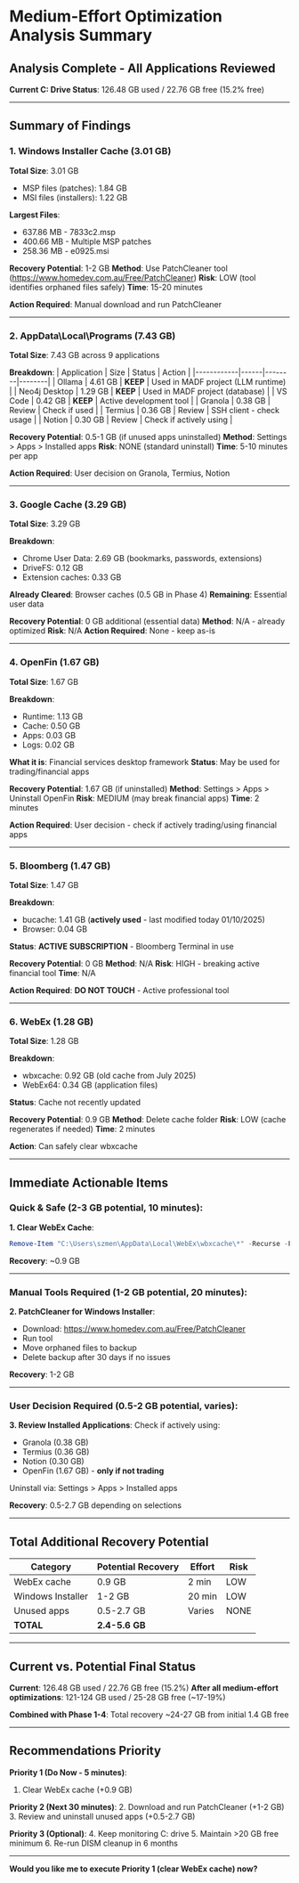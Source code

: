# Medium-Effort Optimization Analysis Summary

## Analysis Complete - All Applications Reviewed

**Current C: Drive Status**: 126.48 GB used / 22.76 GB free (15.2% free)

---

## Summary of Findings

### 1. Windows Installer Cache (3.01 GB)
**Total Size**: 3.01 GB
- MSP files (patches): 1.84 GB
- MSI files (installers): 1.22 GB

**Largest Files**:
- 637.86 MB - 7833c2.msp
- 400.66 MB - Multiple MSP patches
- 258.36 MB - e0925.msi

**Recovery Potential**: 1-2 GB
**Method**: Use PatchCleaner tool (https://www.homedev.com.au/Free/PatchCleaner)
**Risk**: LOW (tool identifies orphaned files safely)
**Time**: 15-20 minutes

**Action Required**: Manual download and run PatchCleaner

---

### 2. AppData\Local\Programs (7.43 GB)
**Total Size**: 7.43 GB across 9 applications

**Breakdown**:
| Application | Size | Status | Action |
|------------|------|--------|--------|
| Ollama | 4.61 GB | **KEEP** | Used in MADF project (LLM runtime) |
| Neo4j Desktop | 1.29 GB | **KEEP** | Used in MADF project (database) |
| VS Code | 0.42 GB | **KEEP** | Active development tool |
| Granola | 0.38 GB | Review | Check if used |
| Termius | 0.36 GB | Review | SSH client - check usage |
| Notion | 0.30 GB | Review | Check if actively using |

**Recovery Potential**: 0.5-1 GB (if unused apps uninstalled)
**Method**: Settings > Apps > Installed apps
**Risk**: NONE (standard uninstall)
**Time**: 5-10 minutes per app

**Action Required**: User decision on Granola, Termius, Notion

---

### 3. Google Cache (3.29 GB)
**Total Size**: 3.29 GB

**Breakdown**:
- Chrome User Data: 2.69 GB (bookmarks, passwords, extensions)
- DriveFS: 0.12 GB
- Extension caches: 0.33 GB

**Already Cleared**: Browser caches (0.5 GB in Phase 4)
**Remaining**: Essential user data

**Recovery Potential**: 0 GB additional (essential data)
**Method**: N/A - already optimized
**Risk**: N/A
**Action Required**: None - keep as-is

---

### 4. OpenFin (1.67 GB)
**Total Size**: 1.67 GB

**Breakdown**:
- Runtime: 1.13 GB
- Cache: 0.50 GB
- Apps: 0.03 GB
- Logs: 0.02 GB

**What it is**: Financial services desktop framework
**Status**: May be used for trading/financial apps

**Recovery Potential**: 1.67 GB (if uninstalled)
**Method**: Settings > Apps > Uninstall OpenFin
**Risk**: MEDIUM (may break financial apps)
**Time**: 2 minutes

**Action Required**: User decision - check if actively trading/using financial apps

---

### 5. Bloomberg (1.47 GB)
**Total Size**: 1.47 GB

**Breakdown**:
- bucache: 1.41 GB (**actively used** - last modified today 01/10/2025)
- Browser: 0.04 GB

**Status**: **ACTIVE SUBSCRIPTION** - Bloomberg Terminal in use

**Recovery Potential**: 0 GB
**Method**: N/A
**Risk**: HIGH - breaking active financial tool
**Time**: N/A

**Action Required**: **DO NOT TOUCH** - Active professional tool

---

### 6. WebEx (1.28 GB)
**Total Size**: 1.28 GB

**Breakdown**:
- wbxcache: 0.92 GB (old cache from July 2025)
- WebEx64: 0.34 GB (application files)

**Status**: Cache not recently updated

**Recovery Potential**: 0.9 GB
**Method**: Delete cache folder
**Risk**: LOW (cache regenerates if needed)
**Time**: 2 minutes

**Action**: Can safely clear wbxcache

---

## Immediate Actionable Items

### Quick & Safe (2-3 GB potential, 10 minutes):

**1. Clear WebEx Cache**:
```powershell
Remove-Item "C:\Users\szmen\AppData\Local\WebEx\wbxcache\*" -Recurse -Force -EA 0
```
**Recovery**: ~0.9 GB

---

### Manual Tools Required (1-2 GB potential, 20 minutes):

**2. PatchCleaner for Windows Installer**:
- Download: https://www.homedev.com.au/Free/PatchCleaner
- Run tool
- Move orphaned files to backup
- Delete backup after 30 days if no issues

**Recovery**: 1-2 GB

---

### User Decision Required (0.5-2 GB potential, varies):

**3. Review Installed Applications**:
Check if actively using:
- Granola (0.38 GB)
- Termius (0.36 GB)
- Notion (0.30 GB)
- OpenFin (1.67 GB) - **only if not trading**

Uninstall via: Settings > Apps > Installed apps

**Recovery**: 0.5-2.7 GB depending on selections

---

## Total Additional Recovery Potential

| Category | Potential Recovery | Effort | Risk |
|----------|-------------------|--------|------|
| WebEx cache | 0.9 GB | 2 min | LOW |
| Windows Installer | 1-2 GB | 20 min | LOW |
| Unused apps | 0.5-2.7 GB | Varies | NONE |
| **TOTAL** | **2.4-5.6 GB** | | |

---

## Current vs. Potential Final Status

**Current**: 126.48 GB used / 22.76 GB free (15.2%)
**After all medium-effort optimizations**: 121-124 GB used / 25-28 GB free (~17-19%)

**Combined with Phase 1-4**: Total recovery ~24-27 GB from initial 1.4 GB free

---

## Recommendations Priority

**Priority 1 (Do Now - 5 minutes)**:
1. Clear WebEx cache (+0.9 GB)

**Priority 2 (Next 30 minutes)**:
2. Download and run PatchCleaner (+1-2 GB)
3. Review and uninstall unused apps (+0.5-2.7 GB)

**Priority 3 (Optional)**:
4. Keep monitoring C: drive
5. Maintain >20 GB free minimum
6. Re-run DISM cleanup in 6 months

---

**Would you like me to execute Priority 1 (clear WebEx cache) now?**
